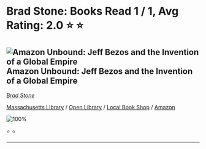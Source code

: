 # Brad Stone:  Books Read 1 / 1, Avg Rating: 2.0 :star: :star:

## ![Amazon Unbound: Jeff Bezos and the Invention of a Global Empire](https://covers.openlibrary.org/b/isbn/9781982132613-M.jpg) Amazon Unbound: Jeff Bezos and the Invention of a Global Empire
*[Brad Stone](../authors/BradStone)*

[Massachusetts Library](https://library.minlib.net/search/i=9781982132613) / [Open Library](https://openlibrary.org/isbn/9781982132613) / [Local Book Shop](https://bookshop.org/book/9781982132613) / [Amazon](https://smile.amazon.com/dp/1982132612)

![100%](https://progress-bar.dev/100) 

:star: :star:

---
